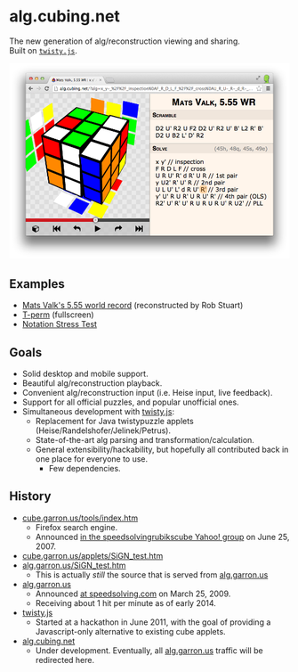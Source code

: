 # alg.cubing.net

The new generation of alg/reconstruction viewing and sharing.  
Built on [`twisty.js`](https://github.com/cubing/twisty.js).

![Screenshot](./screenshot.png)

## Examples

- [Mats Valk's 5.55 world record](http://alg.cubing.net/?type=reconstruction&alg=x_y%27_%2F%2F_inspection%0AF_R_D_L_F_%2F%2F_cross%0AU_R_U%27_R%27_d_R%27_U_R_%2F%2F_1st_pair%0Ay_U2%27_R%27_U%27_R_%2F%2F_2nd_pair%0AU_L_U%27_L%27_d_R_U%27_R%27_%2F%2F_3rd_pair%0Ay%27_U%27_R_U_R%27_U_R_U%27_R%27_%2F%2F_4th_pair_%28OLS%29%0AR2%27_U%27_R%27_U%27_R_U_R_U_R_U%27_R_U2%27_%2F%2F_PLL&setup=D2_U%27_R2_U_F2_D2_U%27_R2_U%27_B%27_L2_R%27_B%27_D2_U_B2_L%27_D%27_R2&title=Mats%20Valk,%205.55%20WR) (reconstructed by Rob Stuart)
- [T-perm](http://alg.cubing.net/?title=T-Perm&alg=R_U_R-_U-_R-_F_R2_U-_R-_U-_R_U_R-_F-&stage=PLL&type=alg&view=fullscreen) (fullscreen)
- [Notation Stress Test](http://alg.cubing.net/?alg=RLUDBF_%2F%2F_Single_moves,_no_space.%0AB-_F-_D-_U-_L-_R-_%2F%2F_Inverses.%0AR_L2_R3_L2-_R5_L8-_R7_%2F%2F_Move_amount%0AU_._U_._U_._U_%2F%2F_Pauses.%0AM-_E2_S2_M_S2_E2_%2F%2F_Slice_turns.%0AM2-_U-_M2-_U2-_M2-_U-_M2-_%2F%2F_H-perm.%0Ax_y_z_%2F%2F_Rotations.%0AR2_L2_R2-_L2-_%2F%2F_Half_turns.%0ARw_r-_%2F%2F_Wide_turns.%0A4Rw_x_L-_%2F%2F_Very_wide_turns%0A2%26%2345%3B3Lw_3%26%2345%3B4r__%2F%2F_Wide_block_turns&ini=M2_U_M2_U2_M2_U_M2&name=twisty.js_Stress_Test&cube=5x5x5&setup=M2_U_M2_U2_M2_U_M2&puzzle=5x5x5&title=Stress%20Test)

## Goals

- Solid desktop and mobile support.
- Beautiful alg/reconstruction playback.
- Convenient alg/reconstruction input (i.e. Heise input, live feedback).
- Support for all official puzzles, and popular unofficial ones.
- Simultaneous development with [twisty.js](https://github.com/cubing/twisty.js):
  - Replacement for Java twistypuzzle applets (Heise/Randelshofer/Jelinek/Petrus).
  - State-of-the-art alg parsing and transformation/calculation.
  - General extensibility/hackability, but hopefully all contributed back in one place for everyone to use.
    - Few dependencies.

## History

- [cube.garron.us/tools/index.htm](http://cube.garron.us/tools/index.htm)
  - Firefox search engine.
  - Announced [in the speedsolvingrubikscube Yahoo! group](https://groups.yahoo.com/neo/groups/speedsolvingrubikscube/conversations/topics/36618) on June 25, 2007.
- [cube.garron.us/applets/SiGN_test.htm](http://cube.garron.us/applets/SiGN_test.htm)
- [alg.garron.us/SiGN_test.htm](http://alg.garron.us/SiGN_test.htm)
  - This is actually *still* the source that is served from [alg.garron.us](http://alg.garron.us/)
- [alg.garron.us](http://alg.garron.us/)
  - Announced [at speedsolving.com](http://www.speedsolving.com/forum/showthread.php?10719-alg-garron-us) on March 25, 2009.
  - Receiving about 1 hit per minute as of early 2014.
- [twisty.js](https://github.com/cubing/twisty.js)
  - Started at a hackathon in June 2011, with the goal of providing a Javascript-only alternative to existing cube applets.
- [alg.cubing.net](http://alg.cubing.net/)
  - Under development. Eventually, all [alg.garron.us](http://alg.garron.us/)  traffic will be redirected here.
